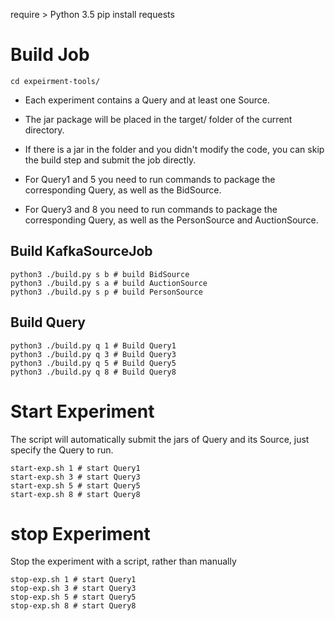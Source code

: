 require > Python 3.5
pip install requests

# Build Job
```shell
cd expeirment-tools/
```

- Each experiment contains a Query and at least one Source.
- The jar package will be placed in the target/ folder of the current directory. 
- If there is a jar in the folder and you didn't modify the code, you can skip the build step and submit the job directly.

- For Query1 and 5 you need to run commands to package the corresponding Query, as well as the BidSource.
- For Query3 and 8 you need to run commands to package the corresponding Query, as well as the PersonSource and AuctionSource.

## Build KafkaSourceJob
```shell
python3 ./build.py s b # build BidSource
python3 ./build.py s a # build AuctionSource
python3 ./build.py s p # build PersonSource
```
## Build Query
```shell
python3 ./build.py q 1 # Build Query1
python3 ./build.py q 3 # Build Query3
python3 ./build.py q 5 # Build Query5
python3 ./build.py q 8 # Build Query8
```
# Start Experiment
The script will automatically submit the jars of Query and its Source, just specify the Query to run.
```shell
start-exp.sh 1 # start Query1
start-exp.sh 3 # start Query3
start-exp.sh 5 # start Query5
start-exp.sh 8 # start Query8
```
# stop Experiment
Stop the experiment with a script, rather than manually
```shell
stop-exp.sh 1 # start Query1
stop-exp.sh 3 # start Query3
stop-exp.sh 5 # start Query5
stop-exp.sh 8 # start Query8
```
